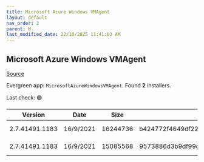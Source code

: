 ```yaml
---
title: Microsoft Azure Windows VMAgent
layout: default
nav_order: 2
parent: M
last_modified_date: 22/10/2025 11:41:03 AM
---
```


## Microsoft Azure Windows VMAgent

[Source](https://learn.microsoft.com/en-us/azure/virtual-machines/extensions/agent-windows)

Evergreen app: `MicrosoftAzureWindowsVMAgent`. Found **2** installers.

Last check: 🟢

| Version        | Date      | Size     | Sha256                                                           | Architecture | InstallerType | Type | URI                                                                                                                                                                                                                                                                                                    |
| -------------- | --------- | -------- | ---------------------------------------------------------------- | ------------ | ------------- | ---- | ------------------------------------------------------------------------------------------------------------------------------------------------------------------------------------------------------------------------------------------------------------------------------------------------------ |
| 2.7.41491.1183 | 16/9/2021 | 16244736 | b424772f4649df22e435b377fd1c6709c2978f2fbb795e09fe214f4168855c0b | ARM64        | Default       | msi  | [https://github.com/Azure/WindowsVMAgent/releases/download/2.7.41491.1183AMD64%26ARM64/WindowsAzureVmAgent.arm64_2.7.41491.1183_2510111183.fre.msi](https://github.com/Azure/WindowsVMAgent/releases/download/2.7.41491.1183AMD64%26ARM64/WindowsAzureVmAgent.arm64_2.7.41491.1183_2510111183.fre.msi) |
| 2.7.41491.1183 | 16/9/2021 | 15085568 | 9573886d3b9df99c960b104a81aae381b564fd342b65e4f02bdeaa5547d0aef1 | x64          | Default       | msi  | [https://github.com/Azure/WindowsVMAgent/releases/download/2.7.41491.1183AMD64%26ARM64/WindowsAzureVmAgent.amd64_2.7.41491.1183_2510111183.fre.msi](https://github.com/Azure/WindowsVMAgent/releases/download/2.7.41491.1183AMD64%26ARM64/WindowsAzureVmAgent.amd64_2.7.41491.1183_2510111183.fre.msi) |
